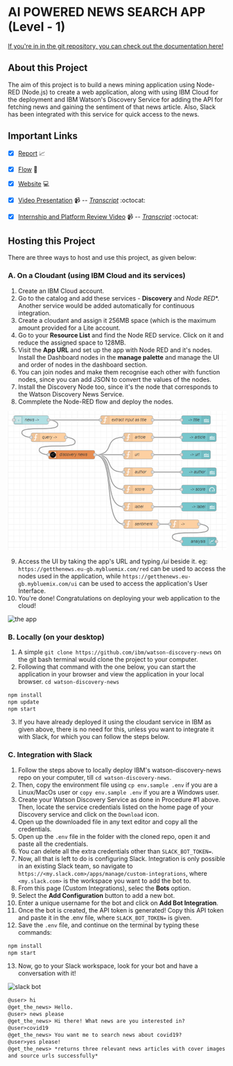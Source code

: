 # AI POWERED NEWS SEARCH APP (Level - 1)
[If you're in in the git repository, you can check out the documentation here!](http://sirat.me/llSPS-INT-229-AI-Powered-News-Search-App-Level-1-/)

## About this Project
The aim of this project is to build a news mining application using Node-RED (Node.js) to create a web application,
along with using IBM Cloud for the deployment and IBM Watson's Discovery Service for adding the API for fetching news
and gaining the sentiment of that news article. Also, Slack has been integrated with this service for quick access to the news.


## Important Links
- [x] [Report](Report.pdf) :chart_with_upwards_trend:
- [x] [Flow](https://raw.githubusercontent.com/SmartPracticeschool/llSPS-INT-229-AI-Powered-News-Search-App-Level-1-/master/flows.json) :arrows_counterclockwise:
- [x] [Website](https://getthenews.eu-gb.mybluemix.net/ui) :computer:
- [x] [Video Presentation](https://youtu.be/vicnBOgkhXs) :video_camera: -- _[Transcript](https://github.com/sBx99/llSPS-INT-229-AI-Powered-News-Search-App-Level-1-/blob/gh-pages/presentation.md)_ :octocat:
- [x] [Internship and Platform Review Video](https://drive.google.com/file/d/1EC5pAO756_a3dhFt9O5p4IvHGWv7wloX/view?usp=sharing) :video_camera: -- _[Transcript](https://github.com/sBx99/llSPS-INT-229-AI-Powered-News-Search-App-Level-1-/blob/gh-pages/review.md)_ :octocat:


## Hosting this Project
There are three ways to host and use this project, as given below:


### A. On a Cloudant (using IBM Cloud and its services)
1. Create an IBM Cloud account.
2. Go to the catalog and add these services - **Discovery** and *Node RED**. Another service would be added automatically for continuous integration.
3. Create a cloudant and assign it 256MB space (which is the maximum amount provided for a Lite account.
4. Go to your **Resource List** and find the Node RED service. Click on it and reduce the assigned space to 128MB.
5. Visit the **App URL** and set up the app with Node RED and it's nodes. Install the Dashboard nodes in the **manage palette** and manage the UI and order of nodes in the dashboard section.
6. You can join nodes and make them recognise each other with function nodes, since you can add JSON to convert the values of the nodes.
7. Install the Discovery Node too, since it's the node that corresponds to the Watson Discovery News Service.
8. Commplete the Node-RED flow and deploy the nodes.

![the flow](images/flow.PNG)

9. Access the UI by taking the app's URL and typing _/ui_ beside it.
eg: `https://getthenews.eu-gb.mybluemix.com/red` can be used to access the nodes used in the application, while `https://getthenews.eu-gb.mybluemix.com/ui` can be used to access the application's User Interface.
10. You're done! Congratulations on deploying your web application to the cloud!

![the app](images/ezgif.com-gif-maker.gif)

### B. Locally (on your desktop)
1. A simple `git clone https://github.com/ibm/watson-discovery-news` on the git bash terminal would clone the project to your computer. 
2. Following that command with the one below, you can start the application in your browser and view the application in your local browser.
`cd watson-discovery-news`

```shell
npm install
npm update
npm start
```

3. If you have already deployed it using the cloudant service in IBM as given above, there is no need for this, unless you want to integrate
it with Slack, for which you can follow the steps below.

### C. Integration with Slack
1. Follow the steps above to locally deploy IBM's watson-discovery-news repo on your computer, till `cd watson-discovery-news`.
2. Then, copy the environment file using
`cp env.sample .env`
if you are a Linux/MacOs user
or
`copy env.sample .env`
if you are a Windows user.
3. Create your Watson Discovery Service as done in Procedure #1 above. 
Then, locate the service credentials listed on the home page of your Discovery service and click on the `Download` icon.
4. Open up the downloaded file in any text editor and copy all the credentials.
5. Open up the `.env` file in the folder with the cloned repo, open it and paste all the credentials.
6. You can delete all the extra credentials other than `SLACK_BOT_TOKEN=`.
7. Now, all that is left to do is configuring Slack. Integration is only possible in an existing Slack team, so navigate to `https://<my.slack.com>/apps/manage/custom-integrations`, where `<my.slack.com>` is the workspace you want to add the bot to.
8. From this page (Custom Integrations), selec the **Bots** option.
9. Select the **Add Configuration** button to add a new bot.
10. Enter a unique username for the bot and click on **Add Bot Integration**.
11. Once the bot is created, the API token is generated! Copy this API token and paste it in the .env file, where `SLACK_BOT_TOKEN=` is given.
12. Save the `.env` file, and continue on the terminal by typing these commands:
```shell
npm install
npm start
```
13. Now, go to your Slack workspace, look for your bot and have a conversation with it!

![slack bot](https://raw.githubusercontent.com/sBx99/llSPS-INT-229-AI-Powered-News-Search-App-Level-1-/updates/images/slackbot.PNG)

```slack
@user> hi
@get_the_news> Hello.
@user> news please
@get_the_news> Hi there! What news are you interested in?
@user>covid19
@get_the_news> You want me to search news about covid19?
@user>yes please!
@get_the_news> *returns three relevant news articles with cover images and source urls successfully*
```
